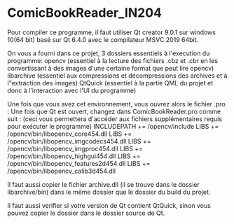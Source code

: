 # ComicBookReader_IN204
Pour compiler ce programme, il faut utiliser Qt creator 9.0.1 sur windows 10(64 bit) basé sur
Qt 6.4.0 avec le compilateur MSVC 2019 64bit.

On vous a fourni dans ce projet, 3 dossiers essentiels à l'execution du programme:
opencv (essentiel à la lecture des fichiers .cbz et .cbr en les convertissant à des images d'une certaine format que peut lire opencv)
libarchive (essentiel aux compressions et décompressions des archives et à l"extraction des images)
QtQuick (essentiel à la partie QML du projet et donc à l'interaction avec l'UI du programme)

Une fois que vous avez cet environnement, vous ouvrez alors le fichier .pro :
Une fois que Qt est ouvert, changez dans ComicBookReader.pro comme suit : (ceci vous permettera d'accéder aux fichiers supplémentaires requis pour exécuter le programme)
INCLUDEPATH +=  <chemin vers le dossier comicBookReader>/opencv/include
LIBS += <chemin vers le dossier comicBookReader>/opencv/bin/libopencv_core454.dll
LIBS +=  <chemin vers le dossier comicBookReader>/opencv/bin/libopencv_imgcodecs454.dll
LIBS +=  <chemin vers le dossier comicBookReader>/opencv/bin/libopencv_imgproc454.dll
LIBS +=  <chemin vers le dossier comicBookReader>/opencv/bin/libopencv_highgui454.dll
LIBS +=  <chemin vers le dossier comicBookReader>/opencv/bin/libopencv_features2d454.dll
LIBS +=  <chemin vers le dossier comicBookReader>/opencv/bin/libopencv_calib3d454.dll

Il faut aussi copier le fichier archive.dll (il se trouve dans le dossier libarchive/bin) dans le même dossier que le dossier du build du projet.

Il faut aussi verifier si votre version de Qt contient QtQuick, sinon vous pouvez copier le dossier dans le dossier source de Qt.
